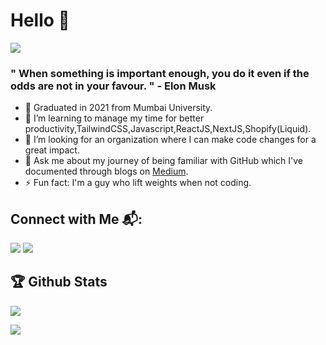 # Hello 👋
 ![](https://komarev.com/ghpvc/?username=Virajj28&color=blue&style=plastic)
### " When something is important enough, you do it even if the odds are not in your favour. " - Elon Musk
- 🔭 Graduated in 2021 from Mumbai University.
- 🌱 I’m learning to manage my time for better productivity,TailwindCSS,Javascript,ReactJS,NextJS,Shopify(Liquid).
- 🤔 I’m looking for an organization where I can make code changes for a great impact.
- 💬 Ask me about my journey of being familiar with GitHub which I've documented through blogs on [Medium](https://viraj28j.medium.com/). 
- ⚡ Fun fact: I'm a guy who lift weights when not coding.

## Connect with Me 📬:
<p align="left">
 <a href = "https://www.linkedin.com/in/viraj-jadhav-b717121b7/"><img src="https://img.icons8.com/fluent/36/000000/linkedin.png"></a> 
 <a href = "https://twitter.com/VirajJa83062455?s=09/"><img src="https://img.icons8.com/fluent/36/000000/twitter.png"></a>
 </p>
 
 ## 🏆 Github Stats
 
 <p align="left">
<!--  [![GitHub](https://github-readme-streak-stats.herokuapp.com?user=Virajj28&theme=nord&hide_border=true)](https://git.io/streak-stats) -->
 <img src="https://github-readme-stats.vercel.app/api?username=Virajj28&&show_icons=true&title_color=88c0d0&icon_color=a3be8c&text_color=88c0d0&bg_color=2e3440">
 </p>
 <img src="https://activity-graph.herokuapp.com/graph?username=Virajj28&bg_color=2B213A&color=E5289E&line=DA5B0B&point=E1E8EB"> 
<!-- ![snake gif](https://github.com/Virajj28/Virajj28/blob/output/github-contribution-grid-snake.gif) -->


